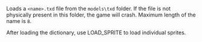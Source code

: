Loads a `<name>.txd` file from the `models\txd` folder. If the file is not physically present in this folder, the game will crash. Maximum length of the name is `8`.
 
 After loading the dictionary, use LOAD_SPRITE to load individual sprites.
